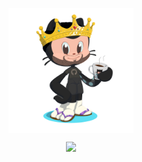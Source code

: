 
<p align="center">
  <img width="200" align="center" src="https://github.com/Jean-Domingues/Jean-Domingues/blob/master/avatar.png" />
</p>  

<p align="center">
  <a href="https://www.linkedin.com/in/jeandomingues-desenvolvedor-react-front-end/">
  <img src="https://img.shields.io/badge/-LinkedIn-blue?style=flat-square&logo=Linkedin&logoColor=white&link=https://www.linkedin.com/in/jeandomingues-desenvolvedor-react-front-end/" />
</a>
</p>

